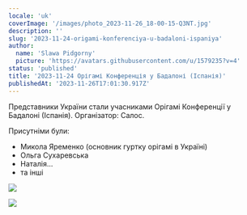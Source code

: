 ```yaml
---
locale: 'uk'
coverImage: '/images/photo_2023-11-26_18-00-15-Q3NT.jpg'
description: ''
slug: '2023-11-24-origami-konferenciya-u-badaloni-ispaniya'
author:
  name: 'Slawa Pidgorny'
  picture: 'https://avatars.githubusercontent.com/u/1579235?v=4'
status: 'published'
title: '2023-11-24 Орігамі Конференція у Бадалоні (Іспанія)'
publishedAt: '2023-11-26T17:01:30.917Z'
---
```


Представники України стали учасниками Орігамі Конференції у Бадалоні (Іспанія). Організатор: Салос.

Присутніми були:

- Микола Яременко (основник гуртку орігамі в Україні)
- Ольга Сухаревська
- Наталія...
- та інші

![](/images/photo_2023-11-26_18-00-15-Q3NT.jpg)

![](/images/photo_2023-11-26_18-00-41-A2Mz.jpg)
